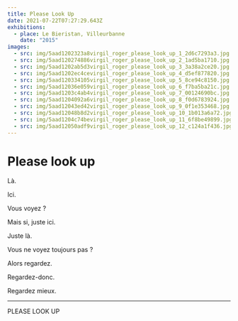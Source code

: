 ```yaml
---
title: Please Look Up
date: 2021-07-22T07:27:29.643Z
exhibitions:
  - place: Le Bieristan, Villeurbanne
    date: "2015"
images:
  - src: img/5aad1202323a8virgil_roger_please_look_up_1_2d6c7293a3.jpg
  - src: img/5aad120274886virgil_roger_please_look_up_2_1ad5ba1710.jpg
  - src: img/5aad1202ab5d3virgil_roger_please_look_up_3_3a38a2ce20.jpg
  - src: img/5aad1202ec4cevirgil_roger_please_look_up_4_d5ef877820.jpg
  - src: img/5aad120334105virgil_roger_please_look_up_5_8ce94c8150.jpg
  - src: img/5aad12036e059virgil_roger_please_look_up_6_f7ba5ba21c.jpg
  - src: img/5aad1203c4ab4virgil_roger_please_look_up_7_00124690bc.jpg
  - src: img/5aad1204092a6virgil_roger_please_look_up_8_f0d6783924.jpg
  - src: img/5aad12043ed42virgil_roger_please_look_up_9_0f1e353468.jpg
  - src: img/5aad12048b8d2virgil_roger_please_look_up_10_1b013a6a72.jpg
  - src: img/5aad1204c74bevirgil_roger_please_look_up_11_6f8be49899.jpg
  - src: img/5aad12050adf9virgil_roger_please_look_up_12_c124a1f436.jpg
---
```

# Please look up

Là.

Ici.

Vous voyez ?

Mais si, juste ici.

Juste là.

Vous ne voyez toujours pas ?

Alors regardez.

Regardez-donc.

Regardez mieux.

***

PLEASE LOOK UP